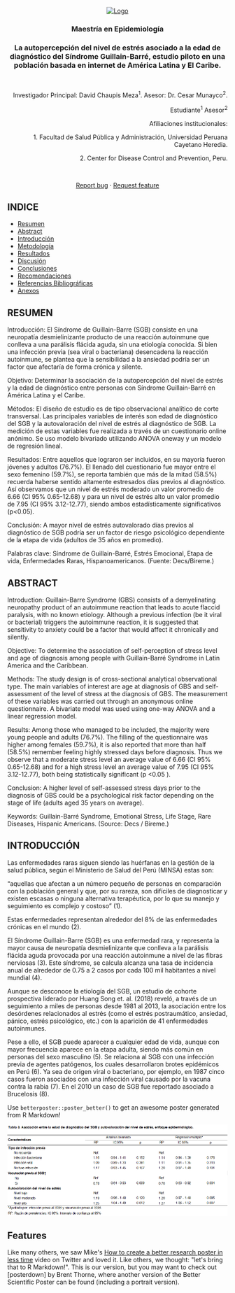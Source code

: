 <p align="center">
  <a href="https://example.com/">
    <img src="https://via.placeholder.com/72" alt="Logo" width=72 height=72>
  </a>

  <h3 align="center">Maestría en Epidemiología</h3>

  <p >
  <h3 align="center">La autopercepción del nivel de estrés asociado a la edad de diagnóstico del Síndrome Guillain-Barré, estudio piloto en una población basada en internet de     América Latina y El Caribe.</h3>
  <br>
  
  <p align="right">
    Investigador Principal: 
    David Chaupis Meza<sup>1</sup>.
    Asesor:
    Dr. Cesar Munayco<sup>2</sup>.
  <p align="right">
    Estudiante<sup>1</sup>
    Asesor<sup>2</sup>
    
  <p align="right">
    Afiliaciones institucionales:
    <p align="right">
      <p align="right"> 1. Facultad de Salud Pública y Administración, Universidad Peruana Cayetano Heredia.</p>
      <p align="right"> 2. Center for Disease Control and Prevention, Peru.</p>
    <br >
    <p align="center">
    <a href="https://reponame/issues/new?template=bug.md">Report bug</a>
    ·
    <a href="https://reponame/issues/new?template=feature.md&labels=feature">Request feature</a>
  </p>
</p>


## INDICE

- [Resumen](#resumen)
- [Abstract](#abstract)
- [Introducción](#introducción)
- [Metodología](#metodología)
- [Resultados](#contributing)
- [Discusión](#creators)
- [Conclusiones](#thanks)
- [Recomendaciones](#copyright-and-license)
- [Referencias Bibliográficas](#copyright-and-license)
- [Anexos](#copyright-and-license)


## RESUMEN

Introducción: 
El Síndrome de Guillain-Barre (SGB) consiste en una neuropatía desmielinizante producto de una reacción autoinmune que conlleva a una parálisis flácida aguda, sin una etiología conocida. Si bien una infección previa (sea viral o bacteriana) desencadena la reacción autoinmune, se plantea que la sensibilidad a la ansiedad podría ser un factor que afectaría de forma crónica y silente.

Objetivo: Determinar la asociación de la autopercepción del nivel de estrés y la edad de diagnóstico entre personas con Síndrome Guillain-Barré en América Latina y el Caribe.

Métodos: El diseño de estudio es de tipo observacional analítico de corte transversal. Las principales variables de interés son edad de diagnóstico del SGB y la autovaloración del nivel de estrés al diagnóstico de SGB. La medición de estas variables fue realizada a través de un cuestionario online anónimo. Se uso modelo bivariado utilizando ANOVA oneway y un modelo de regresión lineal.

Resultados: Entre aquellos que lograron ser incluidos, en su mayoría fueron jóvenes y adultos (76.7%). El llenado del cuestionario fue mayor entre el sexo femenino (59.7%), se reporta también que más de la mitad (58.5%) recuerda haberse sentido altamente estresados días previos al diagnóstico. Así observamos que un nivel de estrés moderado un valor promedio de 6.66 (CI 95% 0.65-12.68) y para un nivel de estrés alto un valor promedio de 7.95 (CI 95% 3.12-12.77), siendo ambos estadísticamente significativos (p<0.05).

Conclusión: A mayor nivel de estrés autovalorado días previos al diagnóstico de SGB podría ser un factor de riesgo psicológico dependiente de la etapa de vida (adultos de 35 años en promedio).


Palabras clave: Síndrome de Guillain-Barré, Estrés Emocional, Etapa de vida, Enfermedades Raras, Hispanoamericanos. (Fuente: Decs/Bireme.)

## ABSTRACT


Introduction:
Guillain-Barre Syndrome (GBS) consists of a demyelinating neuropathy product of an autoimmune reaction that leads to acute flaccid paralysis, with no known etiology. Although a previous infection (be it viral or bacterial) triggers the autoimmune reaction, it is suggested that sensitivity to anxiety could be a factor that would affect it chronically and silently.

Objective: To determine the association of self-perception of stress level and age of diagnosis among people with Guillain-Barré Syndrome in Latin America and the Caribbean.

Methods: The study design is of cross-sectional analytical observational type. The main variables of interest are age at diagnosis of GBS and self-assessment of the level of stress at the diagnosis of GBS. The measurement of these variables was carried out through an anonymous online questionnaire. A bivariate model was used using one-way ANOVA and a linear regression model.

Results: Among those who managed to be included, the majority were young people and adults (76.7%). The filling of the questionnaire was higher among females (59.7%), it is also reported that more than half (58.5%) remember feeling highly stressed days before diagnosis. Thus we observe that a moderate stress level an average value of 6.66 (CI 95% 0.65-12.68) and for a high stress level an average value of 7.95 (CI 95% 3.12-12.77), both being statistically significant (p <0.05 ).

Conclusion: A higher level of self-assessed stress days prior to the diagnosis of GBS could be a psychological risk factor depending on the stage of life (adults aged 35 years on average).


Keywords: Guillain-Barré Syndrome, Emotional Stress, Life Stage, Rare Diseases, Hispanic Americans. (Source: Decs / Bireme.)



## INTRODUCCIÓN

Las enfermedades raras siguen siendo las huérfanas en la gestión de la salud pública, según el Ministerio de Salud del Perú (MINSA) estas son: 

“aquellas que afectan a un número pequeño de personas en comparación con la población general y que, por su rareza, son difíciles de diagnosticar y existen escasas o ninguna alternativa terapéutica, por lo que su manejo y seguimiento es complejo y costoso” (1). 

Estas enfermedades representan alrededor del 8% de las enfermedades crónicas en el mundo (2). 

El Síndrome Guillain-Barre (SGB) es una enfermedad rara, y representa la mayor causa de neuropatía desmielinizante que conlleva a la parálisis flácida aguda provocada por una reacción autoinmune a nivel de las fibras nerviosas (3). Este síndrome, se calcula alcanza una  tasa de incidencia anual de alrededor de 0.75 a 2 casos por cada 100 mil habitantes a nivel mundial (4). 

Aunque se desconoce la etiología del SGB, un estudio de cohorte prospectiva liderado por Huang Song et. al. (2018) reveló, a través de un seguimiento a miles de personas desde 1981 al 2013, la asociación entre los desórdenes relacionados al estrés (como el estrés postraumático, ansiedad, pánico, estrés psicológico, etc.) con la aparición de 41 enfermedades autoinmunes. 

Pese a ello, el SGB puede aparecer a cualquier edad de vida, aunque con mayor frecuencia aparece en la etapa adulta, siendo más común en personas del sexo masculino (5). Se relaciona al SGB con una infección previa de agentes patógenos, los cuales desarrollaron brotes epidémicos en Perú (6). Ya sea de origen viral o bacteriano, por ejemplo, en 1987 cinco casos fueron asociados con una infección viral causado por la vacuna contra la rabia (7). En el 2010 un caso de SGB fue reportado asociado a Brucelosis (8). 














Use `betterposter::poster_better()` to get an awesome poster generated from R Markdown!

![](Figuras/Table3.png)

## Features

Like many others, we saw Mike's [How to create a better research poster in less time](https://youtu.be/1RwJbhkCA58) video on Twitter and loved it. Like others, we thought: "let's bring that to R Markdown!". This is our version, but you may want to check out [posterdown] by Brent Thorne, where another version of the Better Scientific Poster can be found (including a portrait version).

